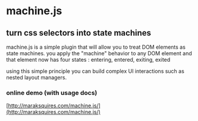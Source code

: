 # machine.js

## turn css selectors into state machines


machine.js is a simple plugin that will allow you to treat DOM elements as state machines. you apply the "machine" behavior to any DOM element and that element now has four states : entering, entered, exiting, exited

using this simple principle you can build complex UI interactions such as nested layout managers.


### online demo (with usage docs)

[http://maraksquires.com/machine.js/](http://maraksquires.com/machine.js/)
